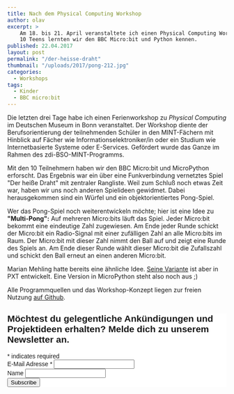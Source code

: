 ```yaml
---
title: Nach dem Physical Computing Workshop
author: olav
excerpt: >
    Am 18. bis 21. April veranstaltete ich einen Physical Computing Workshop im Deutschen Museum in Bonn. Mit
    10 Teens lernten wir den BBC Micro:bit und Python kennen.
published: 22.04.2017
layout: post
permalink: "/der-heisse-draht"
thumbnail: "/uploads/2017/pong-212.jpg"
categories:
  - Workshops
tags:
  - Kinder
  - BBC micro:bit
---
```

Die letzten drei Tage habe ich einen Ferienworkshop zu *Physical Computing* im Deutschen Museum in Bonn veranstaltet. Der Workshop diente der Berufsorientierung der teilnehmenden Schüler in den MINT-Fächern mit Hinblick auf Fächer wie Informationselektroniker/in oder ein Studium wie Internetbasierte Systeme oder E-Services. Gefördert wurde das Ganze im Rahmen des zdi-BSO-MINT-Programms.

Mit den 10 Teilnehmern haben wir den BBC Micro:bit und MicroPython erforscht. Das Ergebnis war ein über eine Funkverbindung vernetztes Spiel "Der heiße Draht" mit zentraler Rangliste. Weil zum Schluß noch etwas Zeit war, haben wir uns noch anderen Spielideen gewidmet. Dabei herausgekommen sind ein Würfel und ein objektorientiertes Pong-Spiel.

Wer das Pong-Spiel noch weiterentwickeln möchte; hier ist eine Idee zu **"Multi-Pong":** Auf mehreren Micro:bits läuft das Spiel. Jeder Micro:bit bekommt eine eindeutige Zahl zugewiesen. Am Ende jeder Runde schickt der Micro:bit ein Radio-Signal mit einer zufälligen Zahl an alle Micro:bits im Raum. Der Micro:bit mit dieser Zahl nimmt den Ball auf und zeigt eine Runde des Spiels an. Am Ende dieser Runde wählt dieser Micro:bit die Zufallszahl und schickt den Ball erneut an einen anderen Micro:bit.

Marian Mehling hatte bereits eine ähnliche Idee. [Seine Variante](https://www.hackster.io/marian-mehling/funk-pong-49cce5) ist aber in PXT entwickelt. Eine Version in MicroPython steht also noch aus ;)

Alle Programmquellen und das Workshop-Konzept liegen zur freien Nutzung [auf Github](https://github.com/tinkerthon/Der-heisse-Draht-2017).

<!-- Begin MailChimp Signup Form -->
<link href="//cdn-images.mailchimp.com/embedcode/classic-081711.css" rel="stylesheet" type="text/css">
<style type="text/css">
	#mc_embed_signup{background:#fff; clear:left; font:14px Helvetica,Arial,sans-serif; }
	/* Add your own MailChimp form style overrides in your site stylesheet or in this style block.
	   We recommend moving this block and the preceding CSS link to the HEAD of your HTML file. */
</style>
<div id="mc_embed_signup">
<form action="//tinkerthon.us1.list-manage.com/subscribe/post?u=a7d32a98e524ac53109bab878&amp;id=f36f19c7ef" method="post" id="mc-embedded-subscribe-form" name="mc-embedded-subscribe-form" class="validate" target="_blank" novalidate>
    <div id="mc_embed_signup_scroll">
	<h2>Möchtest du gelegentliche Ankündigungen und Projektideen erhalten? Melde dich zu unserem Newsletter an.</h2>
<div class="indicates-required"><span class="asterisk">*</span> indicates required</div>
<div class="mc-field-group">
	<label for="mce-EMAIL">E-Mail Adresse  <span class="asterisk">*</span>
</label>
	<input type="email" value="" name="EMAIL" class="required email" id="mce-EMAIL">
</div>
<div class="mc-field-group">
	<label for="mce-NAME">Name </label>
	<input type="text" value="" name="NAME" class="" id="mce-NAME">
</div>
	<div id="mce-responses" class="clear">
		<div class="response" id="mce-error-response" style="display:none"></div>
		<div class="response" id="mce-success-response" style="display:none"></div>
	</div>    <!-- real people should not fill this in and expect good things - do not remove this or risk form bot signups-->
    <div style="position: absolute; left: -5000px;"><input type="text" name="b_a7d32a98e524ac53109bab878_f36f19c7ef" tabindex="-1" value=""></div>
    <div class="clear"><input type="submit" value="Subscribe" name="subscribe" id="mc-embedded-subscribe" class="button"></div>
    </div>
</form>
</div>
<script type='text/javascript' src='//s3.amazonaws.com/downloads.mailchimp.com/js/mc-validate.js'></script><script type='text/javascript'>(function($) {window.fnames = new Array(); window.ftypes = new Array();fnames[0]='EMAIL';ftypes[0]='email';fnames[1]='NAME';ftypes[1]='text'; /*
 * Translated default messages for the $ validation plugin.
 * Locale: DE
 */
$.extend($.validator.messages, {
	required: "Dieses Feld ist ein Pflichtfeld.",
	maxlength: $.validator.format("Geben Sie bitte maximal {0} Zeichen ein."),
	minlength: $.validator.format("Geben Sie bitte mindestens {0} Zeichen ein."),
	rangelength: $.validator.format("Geben Sie bitte mindestens {0} und maximal {1} Zeichen ein."),
	email: "Geben Sie bitte eine gültige E-Mail Adresse ein.",
	url: "Geben Sie bitte eine gültige URL ein.",
	date: "Bitte geben Sie ein gültiges Datum ein.",
	number: "Geben Sie bitte eine Nummer ein.",
	digits: "Geben Sie bitte nur Ziffern ein.",
	equalTo: "Bitte denselben Wert wiederholen.",
	range: $.validator.format("Geben Sie bitten einen Wert zwischen {0} und {1}."),
	max: $.validator.format("Geben Sie bitte einen Wert kleiner oder gleich {0} ein."),
	min: $.validator.format("Geben Sie bitte einen Wert größer oder gleich {0} ein."),
	creditcard: "Geben Sie bitte ein gültige Kreditkarten-Nummer ein."
});}(jQuery));var $mcj = jQuery.noConflict(true);</script>
<!--End mc_embed_signup-->
